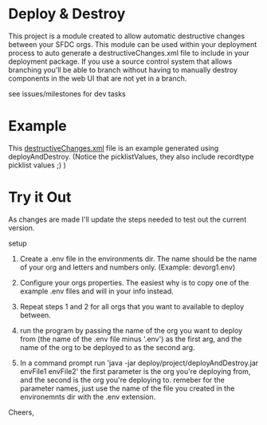 # Deploy & Destroy #
	
This project is a module created to allow automatic destructive changes between your SFDC orgs. This module can be used within your deployment process to auto generate a destructiveChanges.xml file to include in your deployment package. If you use a source control system that allows branching you'll be able to branch without having to manually destroy components in the web UI that are not yet in a branch.  

see issues/milestones for dev tasks

# Example #

This [destructiveChanges.xml](https://gist.github.com/2572054) file is an example generated using deployAndDestroy. (Notice the picklistValues, they also include recordtype picklist values ;) )

# Try it Out #

As changes are made I'll update the steps needed to test out the current version.

setup

1. Create a .env file in the environments dir. The name should be the name of your org and letters and numbers only. (Example: devorg1.env)

2. Configure your orgs properties. The easiest why is to copy one of the example .env files and will in your info instead.

3. Repeat steps 1 and 2 for all orgs that you want to available to deploy between.

4. run the program by passing the name of the org you want to deploy from (the name of the .env file minus '.env') as the first arg, and the name of the org to be deployed to as the second arg.

5. In a command prompt run 'java -jar deploy/project/deployAndDestroy.jar envFile1 envFile2' the first parameter is the org you're deploying from, and the second is the org you're deploying to. remeber for the parameter names,  just use the name of the file you created in the environemnts dir with the .env extension.

Cheers,